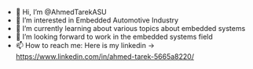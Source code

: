 - 👋 Hi, I’m @AhmedTarekASU
- 👀 I’m interested in Embedded Automotive Industry
- 🌱 I’m currently learning about various topics about embedded systems
- 💞️ I’m looking forward to work in the embedded systems field
- 📫 How to reach me: Here is my linkedin -> https://www.linkedin.com/in/ahmed-tarek-5665a8220/

<!---
AhmedTarekASU/AhmedTarekASU is a ✨ special ✨ repository because its `README.md` (this file) appears on your GitHub profile.
You can click the Preview link to take a look at your changes.
--->
